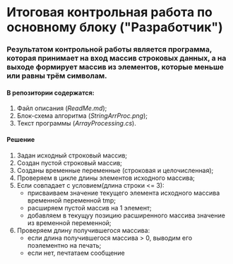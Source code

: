 # Итоговая контрольная работа по основному блоку ("Разработчик")

### Результатом контрольной работы является программа, которая принимает на вход массив строковых данных, а на выходе формирует массив из элементов, которые меньше или равны трём символам.

#### В репозитории содержатся:
1. Файл описания (*ReadMe.md*);
2. Блок-схема алгоритма (*StringArrProc.png*);
3. Текст программы (*ArrayProcessing.cs*).

#### Решение
1. Задан исходный строковый массив;
2. Создан пустой строковый массив;
3. Созданы временные переменные (строковая и целочисленная);
4. Проверяем в цикле длины элементов исходного массива;
5. Если совпадает с условием(длина строки <= 3):
    - присваиваем значение текущего элемента исходного массива временной переменной tmp;
    - расширяем пустой массив на 1 элемент;
    - добавляем в текущуу позицию расширенного массива значение из временной переменной;
6. Проверяем длину получившегося массива:
    - если длина получившегося массива > 0, выводим его поэлементно на печать;
    - если нет, печтатаем сообщение
   